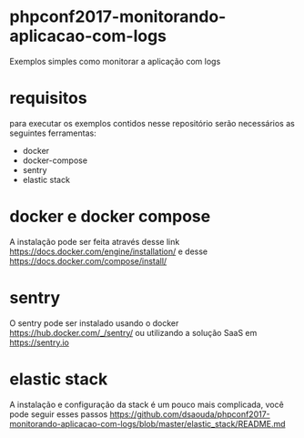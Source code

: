 # phpconf2017-monitorando-aplicacao-com-logs
Exemplos simples como monitorar a aplicação com logs

# requisitos

para executar os exemplos contidos nesse repositório serão necessários as seguintes ferramentas:

- docker
- docker-compose
- sentry
- elastic stack

# docker e docker compose

A instalação pode ser feita através desse link https://docs.docker.com/engine/installation/ e desse https://docs.docker.com/compose/install/

# sentry

O sentry pode ser instalado usando o docker https://hub.docker.com/_/sentry/ ou utilizando a solução SaaS em https://sentry.io

# elastic stack

A instalação e configuração da stack é um pouco mais complicada, você pode seguir esses passos https://github.com/dsaouda/phpconf2017-monitorando-aplicacao-com-logs/blob/master/elastic_stack/README.md
